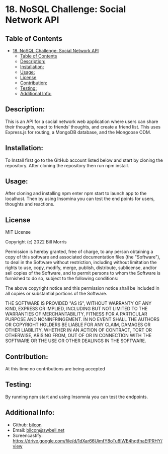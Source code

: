 # 18. NoSQL Challenge: Social Network API

## Table of Contents

- [18. NoSQL Challenge: Social Network API](#18-nosql-challenge-social-network-api)
  - [Table of Contents](#table-of-contents)
  - [Description:](#description)
  - [Installation:](#installation)
  - [Usage:](#usage)
  - [License](#license)
  - [Contribution:](#contribution)
  - [Testing:](#testing)
  - [Additional Info:](#additional-info)

## Description:

This is an API for a social network web application where users can share their thoughts, react to friends’ thoughts, and create a friend list. This uses Express.js for routing, a MongoDB database, and the Mongoose ODM.

## Installation:

To Install first go to the GitHub account listed below and start by cloning the repository. After cloning the repository then run npm install.

## Usage:

After cloning and installing npm enter npm start to launch app to the localhost. Then by using Insomina you can test the end points for users, thoughts and reactions.

## License

MIT License

Copyright (c) 2022 Bill Morris

Permission is hereby granted, free of charge, to any person obtaining a copy
of this software and associated documentation files (the "Software"), to deal
in the Software without restriction, including without limitation the rights
to use, copy, modify, merge, publish, distribute, sublicense, and/or sell
copies of the Software, and to permit persons to whom the Software is
furnished to do so, subject to the following conditions:

The above copyright notice and this permission notice shall be included in all
copies or substantial portions of the Software.

THE SOFTWARE IS PROVIDED "AS IS", WITHOUT WARRANTY OF ANY KIND, EXPRESS OR
IMPLIED, INCLUDING BUT NOT LIMITED TO THE WARRANTIES OF MERCHANTABILITY,
FITNESS FOR A PARTICULAR PURPOSE AND NONINFRINGEMENT. IN NO EVENT SHALL THE
AUTHORS OR COPYRIGHT HOLDERS BE LIABLE FOR ANY CLAIM, DAMAGES OR OTHER
LIABILITY, WHETHER IN AN ACTION OF CONTRACT, TORT OR OTHERWISE, ARISING FROM,
OUT OF OR IN CONNECTION WITH THE SOFTWARE OR THE USE OR OTHER DEALINGS IN THE
SOFTWARE.

## Contribution:

At this time no contributions are being accepted

## Testing:

By running npm start and using Insomnia you can test the endpoints.

## Additional Info:

- Github: [bilcon](https://github.com/bilcon/social-network-api)
- Email: bilcon@swbell.net
- Screencastify: https://drive.google.com/file/d/1dXar66UimfY8oTu8IWE4hqtfnaEfPRHY/view
